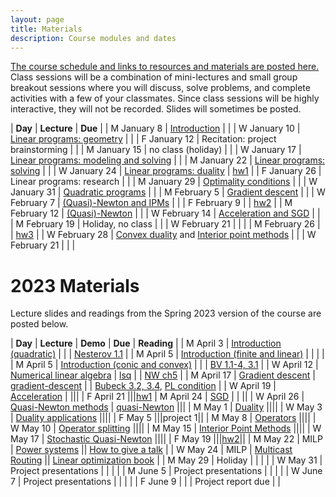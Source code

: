 ```yaml
---
layout: page
title: Materials
description: Course modules and dates
---
```


[The course schedule and links to resources and materials are posted here.](https://docs.google.com/spreadsheets/d/1ncPzDvHLd1Qu_6oAs-Opf6u489hyJ5a_3s7B--zznnA/edit#gid=1738667907)
Class sessions will be a combination of mini-lectures and small group breakout sessions where you will discuss, solve problems, and complete activities with a few of your classmates.
Since class sessions will be highly interactive, they will not be recorded.
Slides will sometimes be posted. 

| **Day** | **Lecture** | **Due** |
| M January 8 | [Introduction](lectures/2024/intro.pdf) |  |
| W January 10 | [Linear programs: geometry](lectures/2024/lp.pdf) |  |
| F January 12 | Recitation: project brainstorming |  |
| M January 15 | no class (holiday) |  |
| W January 17 | [Linear programs: modeling and solving](lectures/2024/lp.pdf) |  |
| M January 22 | [Linear programs: solving](lectures/2024/lp.pdf) |  |
| W January 24 | [Linear programs: duality](lectures/2024/lp.pdf) | [hw1](https://github.com/stanford-cme-307/web/raw/main/homework/hw1.zip) |
| F January 26 | Linear programs: research |  |
| M January 29 | [Optimality conditions](lectures/2024/opt.pdf) |  |
| W January 31 | [Quadratic programs](lectures/2024/quad.pdf) |  |
| M February 5 | [Gradient descent](lectures/2024/gd.pdf) |  |
| W February 7 | [(Quasi)-Newton and IPMs](lectures/2024/qn.pdf) |  |
| F February 9 |  | [hw2](https://github.com/stanford-cme-307/web/raw/main/homework/hw2.zip) |
| M February 12 | [(Quasi)-Newton](lectures/2024/qn.pdf) |  |
| W February 14 | [Acceleration and SGD](lectures/2024/sgd.pdf) |  |
| M February 19 | Holiday, no class |  |
| W February 21 |  |  |
| M February 26 |  | [hw3](https://github.com/stanford-cme-307/web/raw/main/homework/hw3.zip) | 
| W February 28 | [Convex duality](lectures/2024/duality.pdf) and [Interior point methods](lectures/2024/ipm.pdf) |  |
| W February 21 |  |  |

# 2023 Materials

Lecture slides and readings from the Spring 2023 version of the course are posted below.

| **Day** | **Lecture** | **Demo** | **Due** | **Reading** |
| M April 3 | [Introduction (quadratic)](lectures/intro.pdf) |  |  | [Nesterov 1.1][Nesterov] |
| M April 5 | [Introduction (finite and linear)](lectures/intro.pdf) |  |  |  |
| M April 5 | [Introduction (conic and convex)](lectures/intro.pdf) |  |  | [BV 1.1-4, 3.1][BV] |
| W April 12 | [Numerical linear algebra](lectures/lsq.pdf) | [lsq](https://github.com/stanford-cme-307/demos/blob/main/lsq.ipynb) |  | [NW ch5][NW04] |
| M April 17 | [Gradient descent](lectures/gd.pdf) | [gradient-descent](https://github.com/stanford-cme-307/demos/blob/main/gradient-descent.ipynb) |  | [Bubeck 3.2, 3.4][Bubeck], [PL condition](https://arxiv.org/abs/1608.04636) |
| W April 19 | [Acceleration](lectures/sgd.pdf) | |||
| F April 21 |||[hw1](https://github.com/stanford-cme-307/homework/blob/main/hw1.pdf)
| M April 24 | [SGD](lectures/sgd.pdf) | | ||
| W April 26 | [Quasi-Newton methods](lectures/qn.pdf) | [quasi-Newton](https://github.com/stanford-cme-307/demos/blob/main/qn.jl) |||
| M May 1 | [Duality](lectures/duality.pdf) ||||
| W May 3 | [Duality applications](lectures/duality.pdf) ||||
| F May 5 |||project 1||
| M May 8 | [Operators](lectures/operators.pdf) ||||
| W May 10 | [Operator splitting](lectures/splitting.pdf) ||||
| M May 15 | [Interior Point Methods](lectures/ipm.pdf) ||||
| W May 17 | [Stochastic Quasi-Newton](lectures/nysopt.pdf) ||||
| F May 19 |||[hw2](https://github.com/stanford-cme-307/homework/blob/main/hw2.pdf)||
| M May 22 | MILP | [Power systems](https://jump.dev/JuMP.jl/stable/tutorials/applications/power_systems/) || [How to give a talk](lectures/how-to-give-a-talk.pdf) |
| W May 24 | MILP | [Multicast Routing](https://colab.research.google.com/drive/1iOn1T1Muh51KaA7mf7UlQOdhSFZhZyry?usp=sharing) || [Linear optimization book][BTlinear] |
| M May 29   | Holiday                                         |      |     |         |
| W May 31   | Project presentations                           |      |     |         |
| M June 5   | Project presentations                           |      |     |         |
| W June 7   | Project presentations                           |      |     |         |
| F June 9   |  |      |  Project report due   |         |


[JuliaOR]:	https://www.chkwon.net/julia/
[Bubeck]: https://arxiv.org/abs/1405.4980
[NW04]:	https://www.csie.ntu.edu.tw/~r97002/temp/num_optimization.pdf
[Luenberger]: https://github.com/brucespang/cs690op/blob/master/Optimization%20in%20Vector%20Spaces%20-%20Luenberger.pdf
[BV]: https://web.stanford.edu/~boyd/cvxbook/bv_cvxbook.pdf
[RyuYin]: https://large-scale-book.mathopt.com/LSCOMO.pdf
[IP]: https://link.springer.com/book/10.1007/978-3-319-11008-0
[Giselsson]: http://archive.control.lth.se/media/Education/DoctorateProgram/2015/LargeScaleConvexOptimization
[Nesterov]: https://link.springer.com/book/10.1007/978-3-319-91578-4
[LuenbergerYe]: https://warin.ca/ressources/books/2016_Book_LinearAndNonlinearProgramming.pdf
[BauschkeCombettes]: https://link.springer.com/book/10.1007/978-3-319-48311-5
[Beck]: [https://epubs.siam.org/doi/10.1137/1.9781611974997
[WrightRecht]: [https://www.cambridge.org/core/books/optimization-for-data-analysis/C02C3708905D236AA354D1CE1739A6A2]
[BTlinear]: [http://athenasc.com/linoptbook.html]
